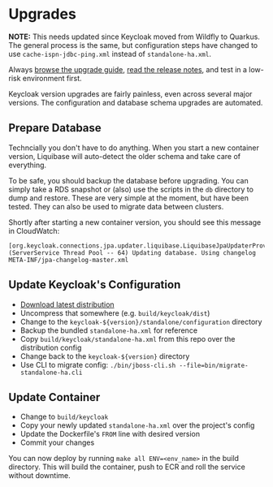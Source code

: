 # Upgrades

**NOTE:** This needs updated since Keycloak moved from Wildfly to Quarkus.
The general process is the same, but configuration steps have changed to
use `cache-ispn-jdbc-ping.xml` instead of `standalone-ha.xml`.

Always [browse the upgrade guide](https://www.keycloak.org/docs/latest/upgrading/index.html),
[read the release notes](https://www.keycloak.org/docs/latest/release_notes),
and test in a low-risk environment first.

Keycloak version upgrades are fairly painless, even across several major
versions. The configuration and database schema upgrades are automated.

## Prepare Database

Techncially you don't have to do anything. When you start a new container version,
Liquibase will auto-detect the older schema and take care of everything.

To be safe, you should backup the database before upgrading. You can simply
take a RDS snapshot or (also) use the scripts in the `db` directory to dump
and restore. These are very simple at the moment, but have been tested.
They can also be used to migrate data between clusters.

Shortly after starting a new container version, you should see this message in CloudWatch:

```console
[org.keycloak.connections.jpa.updater.liquibase.LiquibaseJpaUpdaterProvider] (ServerService Thread Pool -- 64) Updating database. Using changelog META-INF/jpa-changelog-master.xml
```

## Update Keycloak's Configuration

- [Download latest distribution](https://www.keycloak.org/downloads.html)
- Uncompress that somewhere (e.g. `build/keycloak/dist`)
- Change to the `keycloak-${version}/standalone/configuration` directory
- Backup the bundled `standalone-ha.xml` for reference
- Copy `build/keycloak/standalone-ha.xml` from this repo over the distribution config
- Change back to the `keycloak-${version}` directory
- Use CLI to migrate config: `./bin/jboss-cli.sh --file=bin/migrate-standalone-ha.cli`

## Update Container

- Change to `build/keycloak`
- Copy your newly updated `standalone-ha.xml` over the project's config
- Update the Dockerfile's `FROM` line with desired version
- Commit your changes

You can now deploy by running `make all ENV=<env_name>` in the build directory.
This will build the container, push to ECR and roll the service without downtime.

